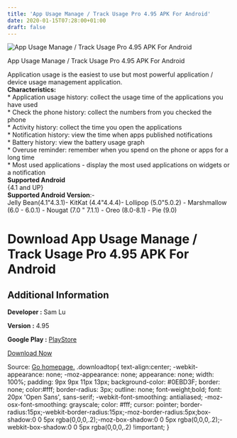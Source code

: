 ```yaml
---
title: 'App Usage Manage / Track Usage Pro 4.95 APK For Android'
date: 2020-01-15T07:28:00+01:00
draft: false
---
```


![App Usage Manage / Track Usage Pro 4.95 APK For Android](https://i1.wp.com/apkhome.net/wp-content/uploads/2020/01/App-Usage-Manage.png "App Usage Manage / Track Usage Pro 4.95 APK For Android")

  

App Usage Manage / Track Usage Pro 4.95 APK For Android

Application usage is the easiest to use but most powerful application / device usage management application.  
**Characteristics:**  
\* Application usage history: collect the usage time of the applications you have used  
\* Check the phone history: collect the numbers from you checked the phone  
\* Activity history: collect the time you open the applications  
\* Notification history: view the time when apps published notifications  
\* Battery history: view the battery usage graph  
\* Overuse reminder: remember when you spend on the phone or apps for a long time  
\* Most used applications - display the most used applications on widgets or a notification  
**Supported Android**  
{4.1 and UP}  
**Supported Android Version**:-  
Jelly Bean(4.1"4.3.1)- KitKat (4.4"4.4.4)- Lollipop (5.0"5.0.2) - Marshmallow (6.0 - 6.0.1) - Nougat (7.0 " 7.1.1) - Oreo (8.0-8.1) - Pie (9.0)

Download App Usage Manage / Track Usage Pro 4.95 APK For Android
================================================================

Additional Information
----------------------

**Developer :** Sam Lu

**Version :** 4.95

**Google Play :** [PlayStore](https://play.google.com/store/apps/details?id=com.a0soft.gphone.uninstaller)

  

[Download Now](https://store4app.co/post/app-usage-manage-track-usage-pro-4-95-apk-for-android_1579004582)

  
Source: [Go homepage.](https://store4app.co/post/app-usage-manage-track-usage-pro-4-95-apk-for-android_1579004582) .downloadtop{ text-align:center; -webkit-appearance: none; -moz-appearance: none; appearance: none; width: 100%; padding: 9px 9px 11px 13px; background-color: #0EBD3F; border: none; color:#fff; border-radius: 3px; outline: none; font-weight;bold; font: 20px 'Open Sans', sans-serif; -webkit-font-smoothing: antialiased; -moz-osx-font-smoothing: grayscale; color: #fff; cursor: pointer; border-radius:15px;-webkit-border-radius:15px;-moz-border-radius:5px;box-shadow:0 0 5px rgba(0,0,0,.2);-moz-box-shadow:0 0 5px rgba(0,0,0,.2);-webkit-box-shadow:0 0 5px rgba(0,0,0,.2) !important; }